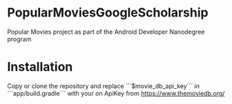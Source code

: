 # PopularMoviesGoogleScholarship
Popular Movies project as part of the Android Developer Nanodegree program
# Installation
Copy or clone the repository and replace ´´´$movie_db_api_key´´´ in ´´´app/build.gradle´´´ with your on ApiKey from <a href="https://www.themoviedb.org/">https://www.themoviedb.org/</a>
